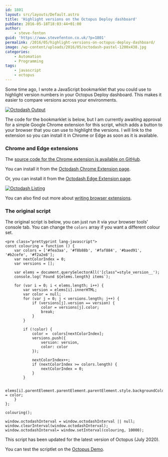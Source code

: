 ```yaml
---
id: 1801
layout: src/layouts/Default.astro
title: 'Highlight versions on the Octopus Deploy dashboard'
pubDate: 2016-05-18T18:03:44+01:00
author:
    - steve-fenton
guid: 'https://www.stevefenton.co.uk/?p=1801'
permalink: /2016/05/highlight-versions-on-octopus-deploy-dashboard/
image: /wp-content/uploads/2016/05/octodash-pastel-1200x438.jpg
categories:
    - Automation
    - Programming
tags:
    - javascript
    - octopus
---
```


Some time ago, I wrote a JavaScript bookmarklet that you could use to highlight version numbers in your Octopus Deploy dashboard. This makes it easier to compare versions across your environments.

[![Octodash Output](https://www.stevefenton.co.uk/wp-content/uploads/2016/05/octodash-pastel-1024x374.jpg)](https://www.stevefenton.co.uk/2016/05/highlight-versions-on-octopus-deploy-dashboard/octodash-pastel/)

The code for the bookmarklet is below, but I am currently awaiting approval for a simple Google Chrome extension for this script, which adds a button to your browser that you can use to highlight the versions. I will link to the extension so you can install it in Chrome or Edge as soon as it is available.

### Chrome and Edge extensions

The [source code for the Chrome extension is available on GitHub](https://github.com/Steve-Fenton/octodash).

You can install it from the [Octodash Chrome Extension page](https://chrome.google.com/webstore/detail/octodash/fibfpjkgbnjceeblhkbmabfhebmdogcl).

Or, you can install it from the [Octodash Edge Extension page](https://microsoftedge.microsoft.com/addons/search/octodash).

[![Octodash Listing](https://www.stevefenton.co.uk/wp-content/uploads/2016/05/octodash-1024x238.png)](https://www.stevefenton.co.uk/2016/05/highlight-versions-on-octopus-deploy-dashboard/octodash/)

You can also find out more about [writing browser extensions](https://www.stevefenton.co.uk/2022/02/how-to-create-a-browser-extension-for-edge-or-chrome/).

### The original script

The original script is below, you can just run it via your browser tools’ console tab. You can change the `colors` array if you want a different colour set.

```
<pre class="prettyprint lang-javascript">
const colouring = function () {
    var colors = ['#fea3aa', '#f8b88b', '#faf884', '#baed91', '#b2cefe', '#f2a2e8'];
    var nextColorIndex = 0;
    var versions = [];

    var elems = document.querySelectorAll('[class^=style_version__');
    console.log(`Found ${elems.length} items`);

    for (var i = 0; i < elems.length; i++) {
        var version = elems[i].innerHTML;
        var color = null;
        for (var j = 0; j < versions.length; j++) {
            if (versions[j].version == version) {
                color = versions[j].color;
                break;
            }
        }
        
        if (!color) {
            color =  colors[nextColorIndex];
            versions.push({
                version: version,
                color: color
            });
            
            nextColorIndex++;
            if (nextColorIndex >= colors.length) {
                nextColorIndex = 0;
            }
        }

        elems[i].parentElement.parentElement.parentElement.style.backgroundColor = color;
    }
};

colouring();

window.octodashInterval = window.octodashInterval || null;
window.clearInterval(window.octodashInterval);
window.octodashInterval= window.setInterval(colouring, 10000);
```

This script has been updated for the latest version of Octopus (July 2020).

You can test the scriptlet on the [Octopus Demo](https://demo.octopusdeploy.com/app#/).